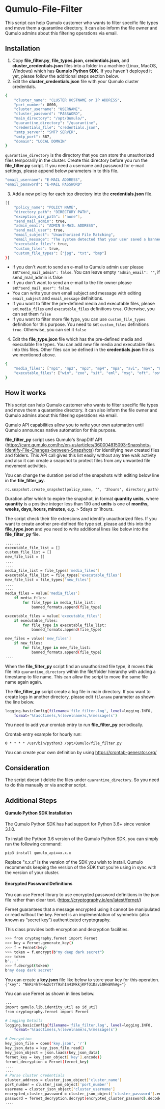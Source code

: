# Qumulo-File-Filter

This script can help Qumulo customer who wants to filter specific file types and move them a quarantine directory. It can also inform the file owner and Qumulo admins about this filtering operations via email.  

## Installation
1. Copy **file_filter.py**, **file_types.json**,  **credentials.json**, and **cluster_credentials.json** files into a folder in a machine (Linux, MacOS, Windows) which has **Qumulo Python SDK**. If you haven't deployed it yet, please follow the additional steps section below. 
2. Edit the **cluster_credentials.json**  file with your Qumulo cluster credentials. 
```sh
{
	"cluster_name": "CLUSTER HOSTNAME or IP ADDRESS",
	"port_number": 8000,
	"cluster_username": "USERNAME",
	"cluster_password": "PASSWORD",
	"main_directory": "/opt/Qumulo/",
	"quarantine_directory": "/quarantine",
	"credentials_file": "credentials.json",
	"smtp_server": "SMTP SERVER",
	"smtp_port": 587,
	"domain": "LOCAL DOMAIN"
}
```
`quarantine_directory` is the directory that you can store the unauthorized files temporarily in the cluster. Create this directory before you run the **file_filter.py** script. 
If you need a username and password for e-mail settings, please append below parameters in to this file. 
```sh
"email_username": "E-MAIL ADDRESS", 
"email_password": "E-MAIL PASSWORD"
```
3. Add a new policy for each top directory into the **credentials.json** file.
```sh
[{
	"policy_name": "POLICY NAME",
	"directory_path": "DIRECTORY PATH",
	"exception_dir_path": ["none"],
	"send_mail_admin": true,
	"admin_email": "ADMIN E-MAIL ADDRESS",
	"send_mail_user": true,
	"email_subject": "Unauthorized File Matching",
	"email_message": "The system detected that your user saved a banned file format on file storage. The below file type is not permitted on the system. The file was removed from the file storage.", 
	"executable_files": true, 
	"custom_files": true, 
	"custom_file_types": ["jpg", "txt", "bmp"] 
}]
```
- If you don't want to send an e-mail to Qumulo admin user please set`"send_mail_admin": false`. You can leave empty `"admin_email": ""`, if send_mail_admin is false
- If you don't want to send an e-mail to the file owner please set`"send_mail_user": false`. 
- You can write your own email subject and message with editing `email_subject` and `email_message` definitions. 
- If you want to filter the pre-defined media and executable files, please set `media_files` and `executable_files` definitions `true`. Otherwise, you can set them `false`
- If you want to filter more file type, you can use `custom_file_types` definition for this purpose. You need to set `custom_files` definitions `true`. Otherwise, you can set it `false`

4. Edit the **file_type.json** file which has the pre-defined media and executable file types. You can add new file media and executable files into this files. Other files can be defined in the **credentials.json** file as we mentioned above.
```sh
{
	"media_files": ["mp1", "mp2", "mp3", "mp4", "mpa", "avi", "mov", "mpe", "mpeg", "mpg", "swf", "mid", "asx", "wma", "wmv"],
	"executable_files": ["wim", "zoo", "sit", "eml", "msg", "oft", "ost", "pst", "bat", "cmd", "com", "exe", "inf", "js", "msi", "msp", "ocx", "ps1", "vb", "vbs", "wsf", "wsh", "jse", "acm", "dll", "ocx", "sys", "vxd", "asp", "aspx", "css", "dhtml", "php"]
}
```
## How it works
This script can help Qumulo customer who wants to filter specific file types and move them a quarantine directory. It can also inform the file owner and Qumulo admins about this filtering operations via email.  

Qumulo API capabilities allow you to write your own automation until Qumulo announces native automation for this purpose. 

**file_filter_py** script uses Qumulo's SnapDiff API (https://care.qumulo.com/hc/en-us/articles/360004815093-Snapshots-Identify-File-Changes-between-Snapshots) for identifying new created files and folders. This API call gives this list easily without any tree walk activity and also it can create a snapshot to protect files from any unwanted file movement activities. 

You can change the duration period of the snapshots with editing below line in the **file_filter_py**.

```rc.snapshot.create_snapshot(policy_name, '', '2hours', directory_path)``` 

Duration after which to expire the snapshot, in format **quantity** **units**, where **quantity** is a positive integer less than 100 and **units** is one of **months, weeks, days, hours, minutes**, e.g. > 5days or 1hours.

The script check their file extensions and identify unauthorized files. If you want to create another pre-defined file type set, please add this into the **file_type.json** and you need to write additional lines like below into the **file_filter_py** file. 

```sh
.......
executable_file_list = []
custom_file_list = []
new_file_list = []
....
....
media_file_list = file_types['media_files']
executable_file_list = file_types['executable_files']
new_file_list = file_types['new_files']
....
....
media_files = value['media_files']
	if media_files:
		for file_type in media_file_list:
			banned_formats.append(file_type)

executable_files = value['executable_files']
	if executable_files:
		for file_type in executable_file_list:
			banned_formats.append(file_type)

new_files = value['new_files']
	if new_files:
		for file_type in new_file_list:
			banned_formats.append(file_type)
....
```
When the **file_filter_py** script find an unauthorized file type, it moves this file into `quarantine_directory` within the file/folder hierarchy with adding a timestamp to file name. This can allow the script to move the same file name again again.

The **file_filter_py** script create a log file in main directory. If you want to create logs in another directory, please edit ```filename``` parameter as shown the line below. 

```sh
logging.basicConfig(filename='file_filter.log', level=logging.INFO,
    format='%(asctime)s,%(levelname)s,%(message)s')
```
	
You need to add your crontab entry to run **file_filter_py** periodically.

Crontab entry example for hourly run:

`0 * * * * /usr/bin/python3 /opt/Qumulo/file_filter.py`

You can create your own definition by using https://crontab-generator.org/


## Consideration
The script doesn't delete the files under `quarantine_directory`. So you need to do this manually or via another script. 

## Additional Steps
#### Qumulo Python SDK Installation 
The Qumulo Python SDK has had support for Python 3.6+ since version 3.1.0.

To install the Python 3.6 version of the Qumulo Python SDK, you can simply run the following command:

```pip3 install qumulo_api==x.x.x```

Replace "x.x.x" is the version of the SDK you wish to install. Qumulo recommends keeping the version of the SDK that you're using in sync with the version of your cluster.

#### Encrypted Password Definitions
You can use Fernet library to use encrypted password definitions in the json file rather than clear text. (https://cryptography.io/en/latest/fernet/)

Fernet guarantees that a message encrypted using it cannot be manipulated or read without the key. Fernet is an implementation of symmetric (also known as “secret key”) authenticated cryptography. 

This class provides both encryption and decryption facilities.
```sh
>>> from cryptography.fernet import Fernet
>>> key = Fernet.generate_key()
>>> f = Fernet(key)
>>> token = f.encrypt(b"my deep dark secret")
>>> token
b'...'
>>> f.decrypt(token)
b'my deep dark secret'
```
You can create a **key.json** file like below to store your key for this operation.
```{"key": "NkRz4hTFHw2otYf9xhIm41MkkjKPfQ1DaviQHkBNhAg="}```

You can use Fernet as shown in lines below.
```sh
...
import qumulo.lib.identity_util as id_util
from cryptography.fernet import Fernet

# Logging Details
logging.basicConfig(filename='file_filter.log', level=logging.INFO,
    format='%(asctime)s,%(levelname)s,%(message)s')
    
# Decryption
key_json_file = open('key.json', 'r')
key_json_data = key_json_file.read()
key_json_object = json.loads(key_json_data)
fernet_key = key_json_object['key'].encode()
fernet_decryption = Fernet(fernet_key)
....
....
# Parse cluster credentials
cluster_address = cluster_json_object['cluster_name']
port_number = cluster_json_object['port_number']
username = cluster_json_object['cluster_username']
encrypted_cluster_password = cluster_json_object['cluster_password'].encode()
password = fernet_decryption.decrypt(encrypted_cluster_password).decode("utf-8")
....
```



